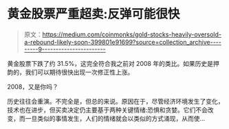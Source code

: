 # 黄金股票严重超卖:反弹可能很快

> 原文：<https://medium.com/coinmonks/gold-stocks-heavily-oversold-a-rebound-likely-soon-399801e91699?source=collection_archive---------9----------------------->

黄金股票下跌了约 31.5%，这完全符合我之前对 2008 年的类比。如果历史是押韵的，我们可以期待很快出现一次修正性上涨。

2008，又是你吗？

历史往往会重演。不完全是，但总的来说。原因在于，尽管经济环境发生了变化，技术也在进步，但买卖决定仍主要基于两种关键情绪:恐惧和贪婪。它们不会改变，而一旦类似的事情发生，人们的情绪就会以类似的方式涌现，从而使…